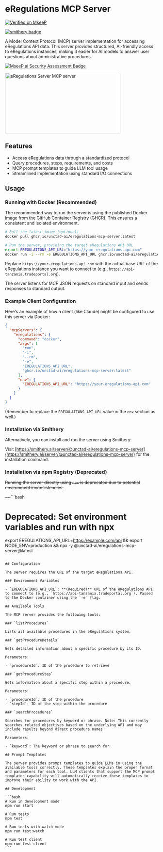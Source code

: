 # eRegulations MCP Server

[![Verified on MseeP](https://mseep.ai/badge.svg)](https://mseep.ai/app/f22ecac1-122a-47ee-8605-f0952b1964fd)

[![smithery badge](https://smithery.ai/badge/@unctad-ai/eregulations-mcp-server)](https://smithery.ai/server/@unctad-ai/eregulations-mcp-server)

A Model Context Protocol (MCP) server implementation for accessing eRegulations API data. This server provides structured, AI-friendly access to eRegulations instances, making it easier for AI models to answer user questions about administrative procedures.

[![MseeP.ai Security Assessment Badge](https://mseep.net/pr/unctad-ai-eregulations-mcp-server-badge.png)](https://mseep.ai/app/unctad-ai-eregulations-mcp-server)

<a href="https://glama.ai/mcp/servers/@unctad-ai/eregulations-mcp-server">
  <img width="380" height="200" src="https://glama.ai/mcp/servers/@unctad-ai/eregulations-mcp-server/badge" alt="eRegulations Server MCP server" />
</a>

## Features

- Access eRegulations data through a standardized protocol
- Query procedures, steps, requirements, and costs
- MCP prompt templates to guide LLM tool usage
- Streamlined implementation using standard I/O connections

## Usage

### Running with Docker (Recommended)

The recommended way to run the server is using the published Docker image from the GitHub Container Registry (GHCR). This ensures a consistent and isolated environment.

```bash
# Pull the latest image (optional)
docker pull ghcr.io/unctad-ai/eregulations-mcp-server:latest

# Run the server, providing the target eRegulations API URL
export EREGULATIONS_API_URL="https://your-eregulations-api.com"
docker run -i --rm -e EREGULATIONS_API_URL ghcr.io/unctad-ai/eregulations-mcp-server
```

Replace `https://your-eregulations-api.com` with the actual base URL of the eRegulations instance you want to connect to (e.g., `https://api-tanzania.tradeportal.org`).

The server listens for MCP JSON requests on standard input and sends responses to standard output.

### Example Client Configuration

Here's an example of how a client (like Claude) might be configured to use this server via Docker:

```json
{
  "mcpServers": {
    "eregulations": {
      "command": "docker",
      "args": [
        "run",
        "-i",
        "--rm",
        "-e",
        "EREGULATIONS_API_URL",
        "ghcr.io/unctad-ai/eregulations-mcp-server:latest"
      ],
      "env": {
        "EREGULATIONS_API_URL": "https://your-eregulations-api.com"
      }
    }
  }
}
```

(Remember to replace the `EREGULATIONS_API_URL` value in the `env` section as well.)

### Installation via Smithery

Alternatively, you can install and run the server using Smithery:

Visit [https://smithery.ai/server/@unctad-ai/eregulations-mcp-server](https://smithery.ai/server/@unctad-ai/eregulations-mcp-server) for the installation command.

### Installation via npm Registry (Deprecated)

~~Running the server directly using `npx` is deprecated due to potential environment inconsistencies.~~

~~```bash

# Deprecated: Set environment variables and run with npx

export EREGULATIONS_API_URL=https://example.com/api && export NODE_ENV=production && npx -y @unctad-ai/eregulations-mcp-server@latest

````~~

## Configuration

The server requires the URL of the target eRegulations API.

### Environment Variables

- `EREGULATIONS_API_URL`: **(Required)** URL of the eRegulations API to connect to (e.g., `https://api-tanzania.tradeportal.org`). Passed to the Docker container using the `-e` flag.

## Available Tools

The MCP server provides the following tools:

### `listProcedures`

Lists all available procedures in the eRegulations system.

### `getProcedureDetails`

Gets detailed information about a specific procedure by its ID.

Parameters:

- `procedureId`: ID of the procedure to retrieve

### `getProcedureStep`

Gets information about a specific step within a procedure.

Parameters:

- `procedureId`: ID of the procedure
- `stepId`: ID of the step within the procedure

### `searchProcedures`

Searches for procedures by keyword or phrase. Note: This currently searches related objectives based on the underlying API and may include results beyond direct procedure names.

Parameters:

- `keyword`: The keyword or phrase to search for

## Prompt Templates

The server provides prompt templates to guide LLMs in using the available tools correctly. These templates explain the proper format and parameters for each tool. LLM clients that support the MCP prompt templates capability will automatically receive these templates to improve their ability to work with the API.

## Development

```bash
# Run in development mode
npm run start

# Run tests
npm test

# Run tests with watch mode
npm run test:watch

# Run test client
npm run test-client
```
